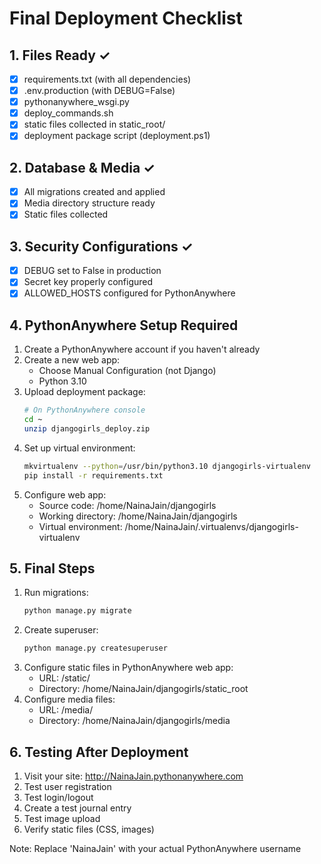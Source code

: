 # Final Deployment Checklist

## 1. Files Ready ✓
- [x] requirements.txt (with all dependencies)
- [x] .env.production (with DEBUG=False)
- [x] pythonanywhere_wsgi.py
- [x] deploy_commands.sh
- [x] static files collected in static_root/
- [x] deployment package script (deployment.ps1)

## 2. Database & Media ✓
- [x] All migrations created and applied
- [x] Media directory structure ready
- [x] Static files collected

## 3. Security Configurations ✓
- [x] DEBUG set to False in production
- [x] Secret key properly configured
- [x] ALLOWED_HOSTS configured for PythonAnywhere

## 4. PythonAnywhere Setup Required
1. Create a PythonAnywhere account if you haven't already
2. Create a new web app:
   - Choose Manual Configuration (not Django)
   - Python 3.10
3. Upload deployment package:
   ```bash
   # On PythonAnywhere console
   cd ~
   unzip djangogirls_deploy.zip
   ```
4. Set up virtual environment:
   ```bash
   mkvirtualenv --python=/usr/bin/python3.10 djangogirls-virtualenv
   pip install -r requirements.txt
   ```
5. Configure web app:
   - Source code: /home/NainaJain/djangogirls
   - Working directory: /home/NainaJain/djangogirls
   - Virtual environment: /home/NainaJain/.virtualenvs/djangogirls-virtualenv

## 5. Final Steps
1. Run migrations:
   ```bash
   python manage.py migrate
   ```
2. Create superuser:
   ```bash
   python manage.py createsuperuser
   ```
3. Configure static files in PythonAnywhere web app:
   - URL: /static/
   - Directory: /home/NainaJain/djangogirls/static_root
4. Configure media files:
   - URL: /media/
   - Directory: /home/NainaJain/djangogirls/media

## 6. Testing After Deployment
1. Visit your site: http://NainaJain.pythonanywhere.com
2. Test user registration
3. Test login/logout
4. Create a test journal entry
5. Test image upload
6. Verify static files (CSS, images)

Note: Replace 'NainaJain' with your actual PythonAnywhere username

